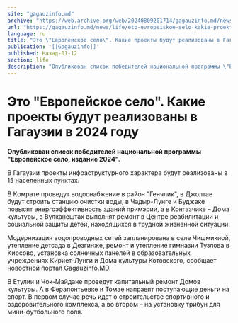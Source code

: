 ```yaml
---
site: "gagauzinfo.md"
archive: "https://web.archive.org/web/20240809201714/gagauzinfo.md/news/life/eto-evropeiskoe-selo-kakie-proekti-budut-realizovani-v-gagauzii-v-2024-godu"
url: "https://gagauzinfo.md/news/life/eto-evropeiskoe-selo-kakie-proekti-budut-realizovani-v-gagauzii-v-2024-godu"
language: ru
title: "Это \"Европейское село\". Какие проекты будут реализованы в Гагаузии в 2024 году"
publication: '[[Gagauzinfo]]'
published: Назад-01-12
section: life
description: "Опубликован список победителей национальной программы \"Европейское село, издание 2024\"."
---
```


# Это "Европейское село". Какие проекты будут реализованы в Гагаузии в 2024 году

**Опубликован список победителей национальной программы "Европейское село, издание 2024".**

В Гагаузии проекты инфраструктурного характера будут реализованы в 15 населенных пунктах.

В Комрате проведут водоснабжение в район "Генчлик", в Джолтае будут строить станцию очистки воды, в Чадыр-Лунге и Буджаке повысят энергоэффективность зданий примэрии, а в Конгазчике – Дома культуры, в Вулканештах выполнят ремонт в Центре реабилитации и социальной защиты детей, находящихся в трудной жизненной ситуации.

Модернизация водопроводных сетей запланирована в селе Чишмикиой, утепление детсада в Дезгинже, ремонт и утепление гимназии Тузлова в Кирсово, установка солнечных панелей в образовательных учреждениях Кириет-Лунги и Дома культуры Котовского, сообщает новостной портал Gagauzinfo.MD.

В Етулии и Чок-Майдане проведут капитальный ремонт Домов культуры. А в Ферапонтьевке и Томае направят поступающие деньги на спорт. В первом случае речь идет о строительстве спортивного и оздоровительного комплекса, а во втором – на установку трибун для мини-футбольного поля.